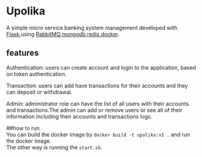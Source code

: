 # Upolika
A simple micro service banking system management developed with [Flask](https://github.com/pallets/flask),using [RabbitMQ](https://github.com/rabbitmq),[mongodb](https://github.com/mongodb/mongo),[redis](https://github.com/redis/redis),[docker](https://github.com/docker).  
## features
Authentication: users can create account and login to the application, based on token authentication.  

Transaction: users can add have transactions for their accounts and they can deposit or withdrawal.  

Admin: administrator role can have the list of all users with their accounts and transactions.The admin can add or remove users or see all of their information including their accounts and transactions logs.  

##how to run  
You can build the docker image by 
`docker build -t upolika:v1 .` and run the docker image.  
The other way is running the `start.sh`. 